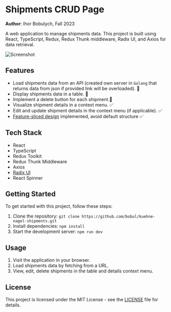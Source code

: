 # Shipments CRUD Page

**Author**: Ihor Bobulych, Fall 2023

A web application to manage shipments data. This project is built using React, TypeScript, Redux, Redux Thunk middleware, Radix UI, and Axios for data retrieval.

![Screenshot](https://thumbsnap.com/s/bZpLcgy9.png?0910) <!-- Add a screenshot of your application here -->

## Features

- Load shipments data from an API (created own server in `Golang` that returns data from json if provided link will be overloaded). 💯
- Display shipments data in a table. 💯 
- Implement a delete button for each shipment.💯
- Visualize shipment details in a context menu. ✅
- Edit and update shipment details in the context menu (if applicable). ✅
- [Feature-sliced design](https://feature-sliced.design/docs) implemented, avoid default structure ✅

## Tech Stack

- React
- TypeScript
- Redux Toolkit
- Redux Thunk Middleware
- Axios
- [Radix UI](https://www.radix-ui.com/)
- React Spinner

## Getting Started

To get started with this project, follow these steps:

1. Clone the repository: `git clone https://github.com/bobul/kuehne-nagel-shipments.git`
2. Install dependencies: `npm install`
3. Start the development server: `npm run dev`

## Usage

1. Visit the application in your browser.
2. Load shipments data by fetching from a URL.
3. View, edit, delete shipments in the table and details context menu.

## License

This project is licensed under the MIT License - see the [LICENSE](LICENSE) file for details.
